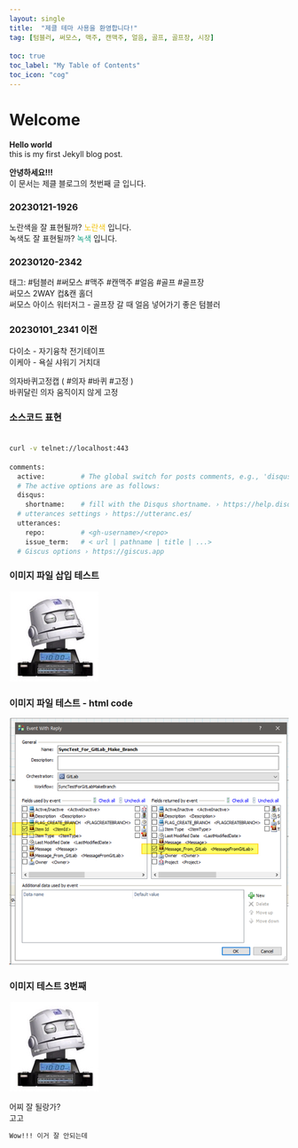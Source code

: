 ```yaml
---
layout: single
title:  "제클 테마 사용을 환영합니다!"  
tag: [텀블러, 써모스, 맥주, 캔맥주, 얼음, 골프, 골프장, 시장]

toc: true
toc_label: "My Table of Contents"
toc_icon: "cog"
---  
```

  
# Welcome  
  
**Hello world**  
this is my first Jekyll blog post.  
  
**안녕하세요!!!**    
이 문서는 제클 블로그의 첫번째 글 입니다.  
  
  
### 20230121-1926  
노란색을 잘 표현될까?  <font style="color:#f1c40f">노란색</font> 입니다.  
녹색도 잘 표현될까? <font style="color:#16a085">녹색</font> 입니다.   
  
### 20230120-2342  
  
태그: #텀블러 #써모스 #맥주 #캔맥주 #얼음 #골프 #골프장  
써모스 2WAY 컵&캔 홀더  
써모스 아이스 워터저그 - 골프장 갈 때 얼음 넣어가기 좋은 텀블러  
  
### 20230101_2341 이전  
  
다이소 - 자기융착 전기테이프  
이케아 - 욕실 샤워기 거치대  
  
의자바퀴고정캡  ( #의자 #바퀴 #고정 )  
바퀴달린 의자 움직이지 않게 고정  
  
### 소스코드 표현<br><br>  
```bash
curl -v telnet://localhost:443  

comments:
  active:         # The global switch for posts comments, e.g., 'disqus'.  Keep it empty means disable
  # The active options are as follows:
  disqus:
    shortname:    # fill with the Disqus shortname. › https://help.disqus.com/en/articles/1717111-what-s-a-shortname
  # utterances settings › https://utteranc.es/
  utterances:
    repo:         # <gh-username>/<repo>
    issue_term:   # < url | pathname | title | ...>
  # Giscus options › https://giscus.app

```  
### 이미지 파일 삽입 테스트  
![My helpful screenshot](/assets/attachments/avatar.jpg)  


### 이미지 파일 테스트 - html code  
![큰 이미지 파일](/assets/attachments/Pasted%20image%2020230119175919.png)  

### 이미지 테스트 3번째  
![작은 이미지](/assets/attachments/logo-watch-robot.jpg)    

어찌 잘 될랑가?  
고고  

```bash
Wow!!! 이거 잘 안되는데
```
